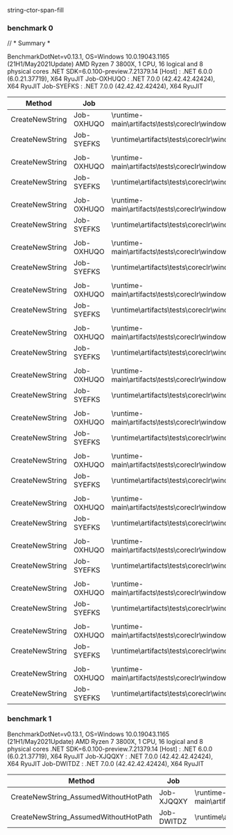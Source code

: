 string-ctor-span-fill


### benchmark 0
// * Summary *

BenchmarkDotNet=v0.13.1, OS=Windows 10.0.19043.1165 (21H1/May2021Update)
AMD Ryzen 7 3800X, 1 CPU, 16 logical and 8 physical cores
.NET SDK=6.0.100-preview.7.21379.14
[Host]     : .NET 6.0.0 (6.0.21.37719), X64 RyuJIT
Job-OXHUQO : .NET 7.0.0 (42.42.42.42424), X64 RyuJIT
Job-SYEFKS : .NET 7.0.0 (42.42.42.42424), X64 RyuJIT


|          Method |        Job |                                                                             Toolchain | Count |      Mean |     Error |    StdDev | Ratio | RatioSD |
|---------------- |----------- |-------------------------------------------------------------------------------------- |------ |----------:|----------:|----------:|------:|--------:|
| CreateNewString | Job-OXHUQO | \runtime-main\artifacts\tests\coreclr\windows.x64.Release\Tests\Core_Root\corerun.exe |     1 |  5.236 ns | 0.1200 ns | 0.1002 ns |  1.13 |    0.04 |
| CreateNewString | Job-SYEFKS |      \runtime\artifacts\tests\coreclr\windows.x64.Release\Tests\Core_Root\corerun.exe |     1 |  4.651 ns | 0.1471 ns | 0.1376 ns |  1.00 |    0.00 |
|                 |            |                                                                                       |       |           |           |           |       |         |
| CreateNewString | Job-OXHUQO | \runtime-main\artifacts\tests\coreclr\windows.x64.Release\Tests\Core_Root\corerun.exe |     2 |  5.575 ns | 0.1718 ns | 0.1607 ns |  1.11 |    0.05 |
| CreateNewString | Job-SYEFKS |      \runtime\artifacts\tests\coreclr\windows.x64.Release\Tests\Core_Root\corerun.exe |     2 |  4.978 ns | 0.1586 ns | 0.1763 ns |  1.00 |    0.00 |
|                 |            |                                                                                       |       |           |           |           |       |         |
| CreateNewString | Job-OXHUQO | \runtime-main\artifacts\tests\coreclr\windows.x64.Release\Tests\Core_Root\corerun.exe |     4 |  5.122 ns | 0.1503 ns | 0.1405 ns |  1.03 |    0.03 |
| CreateNewString | Job-SYEFKS |      \runtime\artifacts\tests\coreclr\windows.x64.Release\Tests\Core_Root\corerun.exe |     4 |  4.961 ns | 0.1168 ns | 0.1092 ns |  1.00 |    0.00 |
|                 |            |                                                                                       |       |           |           |           |       |         |
| CreateNewString | Job-OXHUQO | \runtime-main\artifacts\tests\coreclr\windows.x64.Release\Tests\Core_Root\corerun.exe |     5 |  5.300 ns | 0.0775 ns | 0.0647 ns |  1.05 |    0.02 |
| CreateNewString | Job-SYEFKS |      \runtime\artifacts\tests\coreclr\windows.x64.Release\Tests\Core_Root\corerun.exe |     5 |  5.022 ns | 0.0706 ns | 0.0626 ns |  1.00 |    0.00 |
|                 |            |                                                                                       |       |           |           |           |       |         |
| CreateNewString | Job-OXHUQO | \runtime-main\artifacts\tests\coreclr\windows.x64.Release\Tests\Core_Root\corerun.exe |     8 |  5.574 ns | 0.1701 ns | 0.1671 ns |  1.06 |    0.04 |
| CreateNewString | Job-SYEFKS |      \runtime\artifacts\tests\coreclr\windows.x64.Release\Tests\Core_Root\corerun.exe |     8 |  5.276 ns | 0.1571 ns | 0.1543 ns |  1.00 |    0.00 |
|                 |            |                                                                                       |       |           |           |           |       |         |
| CreateNewString | Job-OXHUQO | \runtime-main\artifacts\tests\coreclr\windows.x64.Release\Tests\Core_Root\corerun.exe |    10 |  6.344 ns | 0.1578 ns | 0.1476 ns |  1.19 |    0.05 |
| CreateNewString | Job-SYEFKS |      \runtime\artifacts\tests\coreclr\windows.x64.Release\Tests\Core_Root\corerun.exe |    10 |  5.377 ns | 0.1681 ns | 0.1868 ns |  1.00 |    0.00 |
|                 |            |                                                                                       |       |           |           |           |       |         |
| CreateNewString | Job-OXHUQO | \runtime-main\artifacts\tests\coreclr\windows.x64.Release\Tests\Core_Root\corerun.exe |    11 |  6.672 ns | 0.1685 ns | 0.1576 ns |  1.22 |    0.04 |
| CreateNewString | Job-SYEFKS |      \runtime\artifacts\tests\coreclr\windows.x64.Release\Tests\Core_Root\corerun.exe |    11 |  5.470 ns | 0.0865 ns | 0.0809 ns |  1.00 |    0.00 |
|                 |            |                                                                                       |       |           |           |           |       |         |
| CreateNewString | Job-OXHUQO | \runtime-main\artifacts\tests\coreclr\windows.x64.Release\Tests\Core_Root\corerun.exe |    12 |  6.020 ns | 0.1457 ns | 0.1363 ns |  1.00 |    0.04 |
| CreateNewString | Job-SYEFKS |      \runtime\artifacts\tests\coreclr\windows.x64.Release\Tests\Core_Root\corerun.exe |    12 |  5.987 ns | 0.1759 ns | 0.2025 ns |  1.00 |    0.00 |
|                 |            |                                                                                       |       |           |           |           |       |         |
| CreateNewString | Job-OXHUQO | \runtime-main\artifacts\tests\coreclr\windows.x64.Release\Tests\Core_Root\corerun.exe |    16 |  6.294 ns | 0.1891 ns | 0.1768 ns |  1.02 |    0.05 |
| CreateNewString | Job-SYEFKS |      \runtime\artifacts\tests\coreclr\windows.x64.Release\Tests\Core_Root\corerun.exe |    16 |  6.193 ns | 0.1839 ns | 0.1720 ns |  1.00 |    0.00 |
|                 |            |                                                                                       |       |           |           |           |       |         |
| CreateNewString | Job-OXHUQO | \runtime-main\artifacts\tests\coreclr\windows.x64.Release\Tests\Core_Root\corerun.exe |    17 |  6.685 ns | 0.0948 ns | 0.0792 ns |  1.06 |    0.03 |
| CreateNewString | Job-SYEFKS |      \runtime\artifacts\tests\coreclr\windows.x64.Release\Tests\Core_Root\corerun.exe |    17 |  6.298 ns | 0.1373 ns | 0.1217 ns |  1.00 |    0.00 |
|                 |            |                                                                                       |       |           |           |           |       |         |
| CreateNewString | Job-OXHUQO | \runtime-main\artifacts\tests\coreclr\windows.x64.Release\Tests\Core_Root\corerun.exe |    32 |  9.142 ns | 0.1548 ns | 0.1448 ns |  1.14 |    0.02 |
| CreateNewString | Job-SYEFKS |      \runtime\artifacts\tests\coreclr\windows.x64.Release\Tests\Core_Root\corerun.exe |    32 |  8.037 ns | 0.1582 ns | 0.1480 ns |  1.00 |    0.00 |
|                 |            |                                                                                       |       |           |           |           |       |         |
| CreateNewString | Job-OXHUQO | \runtime-main\artifacts\tests\coreclr\windows.x64.Release\Tests\Core_Root\corerun.exe |   100 | 19.397 ns | 0.1128 ns | 0.1055 ns |  1.51 |    0.01 |
| CreateNewString | Job-SYEFKS |      \runtime\artifacts\tests\coreclr\windows.x64.Release\Tests\Core_Root\corerun.exe |   100 | 12.842 ns | 0.0922 ns | 0.0770 ns |  1.00 |    0.00 |
|                 |            |                                                                                       |       |           |           |           |       |         |
| CreateNewString | Job-OXHUQO | \runtime-main\artifacts\tests\coreclr\windows.x64.Release\Tests\Core_Root\corerun.exe |   103 | 20.812 ns | 0.2721 ns | 0.2545 ns |  1.62 |    0.03 |
| CreateNewString | Job-SYEFKS |      \runtime\artifacts\tests\coreclr\windows.x64.Release\Tests\Core_Root\corerun.exe |   103 | 12.863 ns | 0.1743 ns | 0.1630 ns |  1.00 |    0.00 |
|                 |            |                                                                                       |       |           |           |           |       |         |
| CreateNewString | Job-OXHUQO | \runtime-main\artifacts\tests\coreclr\windows.x64.Release\Tests\Core_Root\corerun.exe |   128 | 23.914 ns | 0.1793 ns | 0.1678 ns |  1.68 |    0.02 |
| CreateNewString | Job-SYEFKS |      \runtime\artifacts\tests\coreclr\windows.x64.Release\Tests\Core_Root\corerun.exe |   128 | 14.260 ns | 0.1631 ns | 0.1526 ns |  1.00 |    0.00 |


### benchmark 1
BenchmarkDotNet=v0.13.1, OS=Windows 10.0.19043.1165 (21H1/May2021Update)
AMD Ryzen 7 3800X, 1 CPU, 16 logical and 8 physical cores
.NET SDK=6.0.100-preview.7.21379.14
[Host]     : .NET 6.0.0 (6.0.21.37719), X64 RyuJIT
Job-XJQQXY : .NET 7.0.0 (42.42.42.42424), X64 RyuJIT
Job-DWITDZ : .NET 7.0.0 (42.42.42.42424), X64 RyuJIT


|                                Method |        Job |                                                                             Toolchain |     Mean |   Error |  StdDev | Ratio | RatioSD |
|-------------------------------------- |----------- |-------------------------------------------------------------------------------------- |---------:|--------:|--------:|------:|--------:|
| CreateNewString_AssumedWithoutHotPath | Job-XJQQXY | \runtime-main\artifacts\tests\coreclr\windows.x64.Release\Tests\Core_Root\corerun.exe | 192.1 ns | 3.10 ns | 2.90 ns |  1.22 |    0.03 |
| CreateNewString_AssumedWithoutHotPath | Job-DWITDZ |      \runtime\artifacts\tests\coreclr\windows.x64.Release\Tests\Core_Root\corerun.exe | 157.8 ns | 3.17 ns | 3.12 ns |  1.00 |    0.00 |